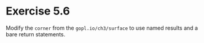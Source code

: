 # Exercise 5.6

Modify the `corner` from the `gopl.io/ch3/surface` to use named results and a
bare return statements.
